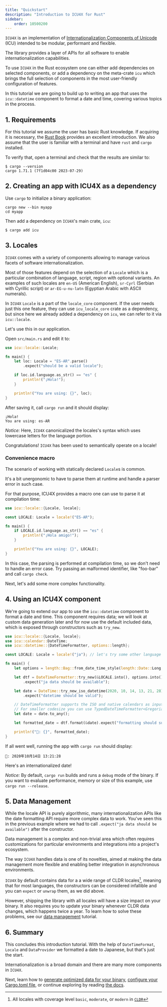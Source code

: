 ```yaml
---
title: "Quickstart"
description: "Introduction to ICU4X for Rust"
sidebar:
    order: 10500200
---
```


`ICU4X` is an implementation of [Internationalization Components of Unicode](http://site.icu-project.org/) (ICU) intended to be modular, performant and flexible.

The library provides a layer of APIs for all software to enable internationalization capabilities.

To use `ICU4X` in the Rust ecosystem one can either add dependencies on selected components, or add a dependency on the meta-crate `icu` which brings the full selection of components in the most user-friendly configuration of features.

In this tutorial we are going to build up to writing an app that uses the `icu::datetime` component to format a date and time, covering various topics in the process.

## 1. Requirements

For this tutorial we assume the user has basic Rust knowledge. If acquiring it is necessary, the [Rust Book](https://doc.rust-lang.org/book/) provides an excellent introduction.
We also assume that the user is familiar with a terminal and have `rust` and `cargo` installed.

To verify that, open a terminal and check that the results are similar to:

```console
$ cargo --version
cargo 1.71.1 (7f1d04c00 2023-07-29)
```

## 2. Creating an app with ICU4X as a dependency

Use `cargo` to initialize a binary application:

```console
cargo new --bin myapp
cd myapp
```

Then add a dependency on `ICU4X`'s main crate, `icu`:

```console
$ cargo add icu
```

## 3. Locales

`ICU4X` comes with a variety of components allowing to manage various facets of software internationalization.

Most of those features depend on the selection of a `Locale` which is a particular combination of language, script, region with optional variants. An examples of such locales are `en-US` (American English), `sr-Cyrl` (Serbian with Cyrillic script) or `ar-EG-u-nu-latn` (Egyptian Arabic with ASCII numerals).

In `ICU4X` `Locale` is a part of the `locale_core` component. If the user needs just this one feature, they can use `icu_locale_core` crate as a dependency, but since here we already added a dependency on `icu`, we can refer to it via `icu::locale`.

Let's use this in our application.

Open `src/main.rs` and edit it to:

```rust
use icu::locale::Locale;

fn main() {
    let loc: Locale = "ES-AR".parse()
        .expect("should be a valid locale");

    if loc.id.language.as_str() == "es" {
        println!("¡Hola!");
    }

    println!("You are using: {}", loc);
}
```

After saving it, call `cargo run` and it should display:

```text
¡Hola!
You are using: es-AR
```

*Notice:* Here, `ICU4X` canonicalized the locales's syntax which uses lowercase letters for the language portion.

Congratulations! `ICU4X` has been used to semantically operate on a locale!

### Convenience macro

The scenario of working with statically declared `Locale`s is common.

It's a bit unergonomic to have to parse them at runtime and handle a parser error in such case.

For that purpose, ICU4X provides a macro one can use to parse it at compilation time:

```rust
use icu::locale::{Locale, locale};

const LOCALE: Locale = locale!("ES-AR");

fn main() {
    if LOCALE.id.language.as_str() == "es" {
        println!("¡Hola amigo!");
    }

    println!("You are using: {}", LOCALE);
}
```

In this case, the parsing is performed at compilation time, so we don't need to handle an error case. Try passing an malformed identifier, like "foo-bar" and call `cargo check`.

Next, let's add some more complex functionality.

## 4. Using an ICU4X component

We're going to extend our app to use the `icu::datetime` component to format a date and time. This component requires data; we will look at custom data generation later and for now use the default included data,
which is exposed through constructors such as `try_new`.

```rust
use icu::locale::{Locale, locale};
use icu::calendar::DateTime;
use icu::datetime::{DateTimeFormatter, options::length};

const LOCALE: Locale = locale!("ja"); // let's try some other language

fn main() {
    let options = length::Bag::from_date_time_style(length::Date::Long, length::Time::Medium);

    let dtf = DateTimeFormatter::try_new(&LOCALE.into(), options.into())
        .expect("ja data should be available");

    let date = DateTime::try_new_iso_datetime(2020, 10, 14, 13, 21, 28)
        .expect("datetime should be valid");

    // DateTimeFormatter supports the ISO and native calendars as input via DateTime<AnyCalendar>.
    // For smaller codesize you can use TypedDateTimeFormatter<Gregorian> with a DateTime<Gregorian>
    let date = date.to_any();

    let formatted_date = dtf.format(&date).expect("formatting should succeed");

    println!("📅: {}", formatted_date);
}
```

If all went well, running the app with `cargo run` should display:

```text
📅: 2020年10月14日 13:21:28
```

Here's an internationalized date!

*Notice:* By default, `cargo run` builds and runs a `debug` mode of the binary. If you want to evaluate performance, memory or size of this example, use `cargo run --release`.


## 5. Data Management

While the locale API is purely algorithmic, many internationalization APIs like the date formatting API require more complex data to work. You've seen this in the previous example where we had to call `.expect("ja data should be available")` after the constructor.

Data management is a complex and non-trivial area which often requires customizations for particular environments and integrations into a project's ecosystem.

The way `ICU4X` handles data is one of its novelties, aimed at making the data management more flexible and enabling better integration in asynchronous environments.

`ICU4X` by default contains data for a a wide range of CLDR locales[^1], meaning that for most languages, the constructors can be considered infallible and you can `expect` or `unwrap` them, as we did above.

However, shipping the library with all locales will have a size impact on your binary. It also requires you to update your binary whenever CLDR data changes, which happens twice a year. To learn how to solve these problems, see our [data management](../tutorials/data_management) tutorial.

[^1]: All locales with coverage level `basic`, `moderate`, or `modern` in [`CLDR`](https://github.com/unicode-org/cldr-json/blob/main/cldr-json/cldr-core/coverageLevels.json)

## 6. Summary

This concludes this introduction tutorial. With the help of `DateTimeFormat`, `Locale` and `DataProvider` we formatted a date to Japanese, but that's just the start. 

Internationalization is a broad domain and there are many more components in `ICU4X`.

Next, learn how to [generate optimized data for your binary](../tutorials/data_management), [configure your Cargo.toml file](../tutorials/rust), or continue exploring by reading [the docs](https://docs.rs/icu/latest/).


